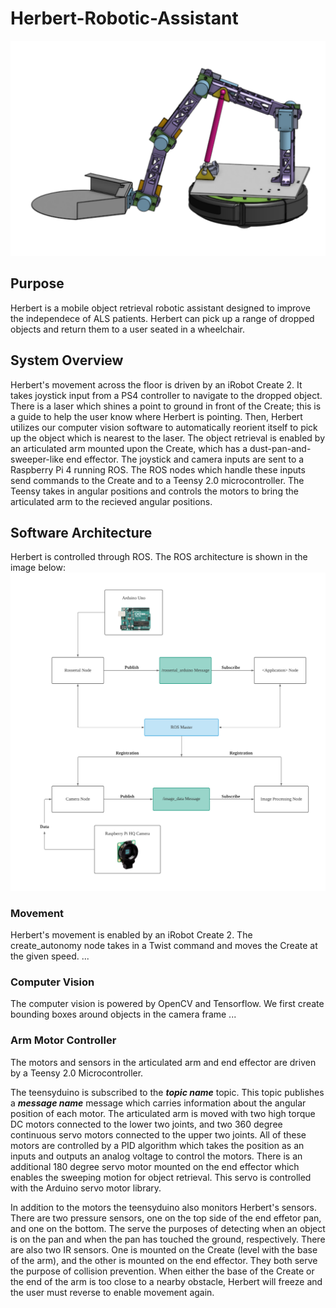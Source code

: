# Herbert-Robotic-Assistant
![Herbert_CAD](/images/Herbert_CAD.PNG)

## Purpose
Herbert is a mobile object retrieval robotic assistant designed to improve the independece of ALS patients. Herbert can pick up a range of dropped objects and return them to a user seated in a wheelchair.

## System Overview
Herbert's movement across the floor is driven by an iRobot Create 2. It takes joystick input from a PS4 controller to navigate to the dropped object. There is a laser which shines a point to ground in front of the Create; this is a guide to help the user know where Herbert is pointing. Then, Herbert utilizes our computer vision software to automatically reorient itself to pick up the object which is nearest to the laser. The object retrieval is enabled by an articulated arm mounted upon the Create, which has a dust-pan-and-sweeper-like end effector. The joystick and camera inputs are sent to a Raspberry Pi 4 running ROS. The ROS nodes which handle these inputs send commands to the Create and to a Teensy 2.0 microcontroller. The Teensy takes in angular positions and controls the motors to bring the articulated arm to the recieved angular positions.

## Software Architecture
Herbert is controlled through ROS. The ROS architecture is shown in the image below:
![ROS_Architecture](/images/ROS_Architecture.png)

### Movement
Herbert's movement is enabled by an iRobot Create 2. The create_autonomy node takes in a Twist command and moves the Create at the given speed.
...

### Computer Vision
The computer vision is powered by OpenCV and Tensorflow. We first create bounding boxes around objects in the camera frame 
...

### Arm Motor Controller
The motors and sensors in the articulated arm and end effector are driven by a Teensy 2.0 Microcontroller.

The teensyduino is subscribed to the ***topic name*** topic. This topic publishes a ***message name*** message which carries information about the angular position of each motor. The articulated arm is moved with two high torque DC motors connected to the lower two joints, and two 360 degree continuous servo motors connected to the upper two joints. All of these motors are controlled by a PID algorithm which takes the position as an inputs and outputs an analog voltage to control the motors. There is an additional 180 degree servo motor mounted on the end effector which enables the sweeping motion for object retrieval. This servo is controlled with the Arduino servo motor library. 

In addition to the motors the teensyduino also monitors Herbert's sensors. There are two pressure sensors, one on the top side of the end effetor pan, and one on the bottom. The serve the purposes of detecting when an object is on the pan and when the pan has touched the ground, respectively. There are also two IR sensors. One is mounted on the Create (level with the base of the arm), and the other is mounted on the end effector. They both serve the purpose of collision prevention. When either the base of the Create or the end of the arm is too close to a nearby obstacle, Herbert will freeze and the user must reverse to enable movement again. 
